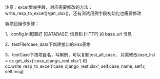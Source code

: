 注意：excel增减字段，对应需要修改的方法：write_resp_to_excel()/get_xlsx()，还有测试用例字段初始化也需要修改

新项目操作步骤：

1、config.ini配置好 [DATABASE] 信息和 [HTTP] 的 base_url 信息

2、testFile/case_data下新建接口的xlsx表格

3、testCase下按项目名，写用例，可以复制test_all_case，
只需修改case_list = cc.get_xlsx('case_django_rest.xlsx') 和 
cc.write_resp_to_excel('case_django_rest.xlsx', self.case_name, self.r, self.msg)
